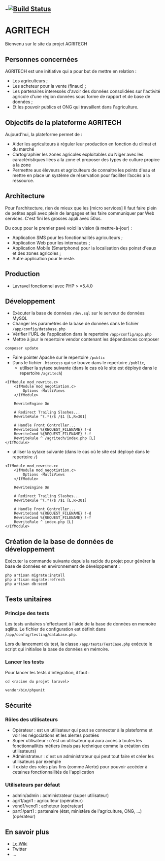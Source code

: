 -[![Build Status](https://travis-ci.org/defus/dossoagri.svg?branch=master)](https://travis-ci.org/defus/dossoagri)		
-

# AGRITECH
Bienvenu sur le site du projet AGRITECH

## Personnes concernées
AGRITECH est une initiative qui a pour but de mettre en relation :

* Les agriculteurs ;
* Les acheteur pour la vente (finaux) ;
* Les partenaires interessés d'avoir des données consolidées sur l'activité agricole d'une région données sous forme de rapport et de base de données ;
* Et les pouvoir publics et ONG qui travaillent dans l'agriculture.

## Objectifs de la plateforme AGRITECH
Aujourd'hui, la plateforme permet de :
* Aider les agriculteurs à réguler leur production en fonction du climat et du marché
* Cartographier les zones agricoles exploitables du Niger avec les caractéristiques liées a la zone et proposer des types de culture propice a la zone
* Permettre aux éleveurs et agriculteurs de connaitre les points d'eau et mettre en place un système de réservation pour faciliter l’accès a la ressource.

## Architecture
Pour l'architecture, rien de mieux que les [micro services] Il faut faire plein de petites appli avec plein de langages et les faire communiquer par Web services. C'est fini les grosses appli avec 50us.

Du coup pour le premier pavé voici la vision (à mettre-à-jour) :
* Application SMS pour les fonctionnalités agriculteurs ;
* Application Web pour les internautes ;
* Application Mobile (Smartphone) pour la localisation des poinst d'eaux et des zones agricoles ;
* Autre application pour le reste.

## Production

* Lavravel fonctionnel avec PHP > =5.4.0

## Développement
* Exécuter la base de données `/dev.sql` sur le serveur de données MySQL
* Changer les paramètres de la base de données dans le fichier `/app/config/database.php`
* Vérifier l'URL de l'application dans le repertoire `/app/config/app.php`
* Mettre à jour le repertoire vendor contenant les dépendances composer
```
composer update
```
* Faire pointer Apache sur le repertoire `/public`
* Dans le fichier `.htaccess` qui se trouve dans le repertoire `/public`, 
   * utiliser la sytaxe suivante (dans le cas où le site est déployé dans le repertoire `/agritech`)
```
<IfModule mod_rewrite.c>
    <IfModule mod_negotiation.c>
        Options -MultiViews
    </IfModule>

    RewriteEngine On

    # Redirect Trailing Slashes...
    RewriteRule ^(.*)/$ /$1 [L,R=301]

    # Handle Front Controller...
    RewriteCond %{REQUEST_FILENAME} !-d
    RewriteCond %{REQUEST_FILENAME} !-f
    RewriteRule ^ /agritech/index.php [L]
</IfModule>
```
   * utiliser la sytaxe suivante (dans le cas où le site est déployé dans le repertoire `/`)
```
<IfModule mod_rewrite.c>
    <IfModule mod_negotiation.c>
        Options -MultiViews
    </IfModule>

    RewriteEngine On

    # Redirect Trailing Slashes...
    RewriteRule ^(.*)/$ /$1 [L,R=301]

    # Handle Front Controller...
    RewriteCond %{REQUEST_FILENAME} !-d
    RewriteCond %{REQUEST_FILENAME} !-f
    RewriteRule ^ index.php [L]
</IfModule>
```


## Création de la base de données de développement
Exécuter la commande suivante depuis la racide du projet pour générer la base de données en environnement de développement :
```
php artisan migrate:install
php artisan migrate:refresh
php artisan db:seed
```

## Tests unitaires

### Principe des tests
Les tests unitaires s'effectuent à l'aide de la base de données en memoire sqllite. 
Le fichier de configuration est définit dans `/app/config/testing/database.php`.

Lors du lancement du test, la classe `/app/tests/TestCase.php` exécute le script qui initialise la base de données en mémoire.
 
### Lancer les tests
Pour lancer les tests d'intégration, il faut : 

`cd <racine du projet laravel>`

`vendor/bin/phpunit`

## Sécurité

### Rôles des utilisateurs

* Opérateur : est un utilisateur qui peut se connecter à la plateforme et voir les négociations et les alertes postées
* Super utilisateur : c'est un utilisateur qui aura accès à toutes les fonctionnailités métiers (mais pas technique comme la création des utilisateurs)
* Administrateur : c'est un administrateur qui peut tout faire et créer les utilisateurs par exemple
* Il existe des roles plus fins (comme Alerte) pour pouvoir accéder à cetaines fonctionnailités de l'application

### Utilisateurs par défaut

* admin/admin : administrateur (super utilisateur)
* agri1/agri1 : agriculteur (opérateur)
* vend1/vend1 : acheteur (opérateur)
* part1/part1 : partenaire (état, ministère de l'agriculture, ONG, ...)  (opérateur)

## En savoir plus
* [Le Wiki](https://github.com/agritech/agritech-web/wiki)
* Twitter
* ...
